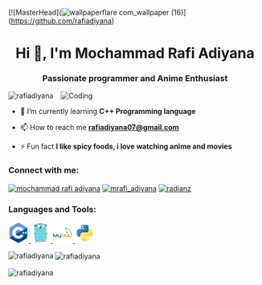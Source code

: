 [![MasterHead](![wallpaperflare com_wallpaper (16)](https://user-images.githubusercontent.com/121928490/210731811-b376fb41-44ec-4c25-b336-f73d9452c297.jpg)]
(https://github.com/rafiadiyana)
<h1 align="center">Hi 👋, I'm Mochammad Rafi Adiyana</h1>
<h3 align="center">Passionate programmer and Anime Enthusiast</h3>
<img align="right" alt="Coding" width="400" src="https://c4.wallpaperflare.com/wallpaper/286/891/609/anime-c-programming-blue-eyes-book-cover-hd-wallpaper-preview.jpg">

<p align="left"> <img src="https://komarev.com/ghpvc/?username=rafiadiyana&label=Profile%20views&color=0e75b6&style=flat" alt="rafiadiyana" /> </p>

- 🌱 I’m currently learning **C++ Programming language**

- 📫 How to reach me **rafiadiyana07@gmail.com**

- ⚡ Fun fact **I like spicy foods, i love watching anime and movies**

<h3 align="left">Connect with me:</h3>
<p align="left">
<a href="https://linkedin.com/in/mochammad rafi adiyana" target="blank"><img align="center" src="https://raw.githubusercontent.com/rahuldkjain/github-profile-readme-generator/master/src/images/icons/Social/linked-in-alt.svg" alt="mochammad rafi adiyana" height="30" width="40" /></a>
<a href="https://instagram.com/mrafi_adiyana" target="blank"><img align="center" src="https://raw.githubusercontent.com/rahuldkjain/github-profile-readme-generator/master/src/images/icons/Social/instagram.svg" alt="mrafi_adiyana" height="30" width="40" /></a>
<a href="https://www.youtube.com/c/radianz" target="blank"><img align="center" src="https://raw.githubusercontent.com/rahuldkjain/github-profile-readme-generator/master/src/images/icons/Social/youtube.svg" alt="radianz" height="30" width="40" /></a>
</p>

<h3 align="left">Languages and Tools:</h3>
<p align="left"> <a href="https://www.w3schools.com/cpp/" target="_blank" rel="noreferrer"> <img src="https://raw.githubusercontent.com/devicons/devicon/master/icons/cplusplus/cplusplus-original.svg" alt="cplusplus" width="40" height="40"/> </a> <a href="https://golang.org" target="_blank" rel="noreferrer"> <img src="https://raw.githubusercontent.com/devicons/devicon/master/icons/go/go-original.svg" alt="go" width="40" height="40"/> </a> <a href="https://www.mysql.com/" target="_blank" rel="noreferrer"> <img src="https://raw.githubusercontent.com/devicons/devicon/master/icons/mysql/mysql-original-wordmark.svg" alt="mysql" width="40" height="40"/> </a> <a href="https://www.python.org" target="_blank" rel="noreferrer"> <img src="https://raw.githubusercontent.com/devicons/devicon/master/icons/python/python-original.svg" alt="python" width="40" height="40"/> </a> </p>

<p><img align="left" src="https://github-readme-stats.vercel.app/api/top-langs?username=rafiadiyana&show_icons=true&locale=en&layout=compact" alt="rafiadiyana" /></p>

<p>&nbsp;<img align="center" src="https://github-readme-stats.vercel.app/api?username=rafiadiyana&show_icons=true&locale=en" alt="rafiadiyana" /></p>

<p><img align="center" src="https://github-readme-streak-stats.herokuapp.com/?user=rafiadiyana&" alt="rafiadiyana" /></p>
